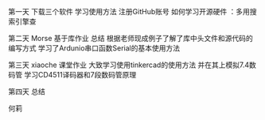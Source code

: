 第一天
下载三个软件 学习使用方法 注册GitHub账号
如何学习开源硬件 ：多用搜索引擎查

第二天
Morse 基于库作业
总结 根据老师现成例子了解了库中头文件和源代码的编写方式
学习了Ardunio串口函数Serial的基本使用方法

第三天
xiaoche 课堂作业
大致学习使用tinkercad的使用方法
并在其上模拟7.4数码管
学习CD4511译码器和7段数码管原理

第四天
总结

何莉
